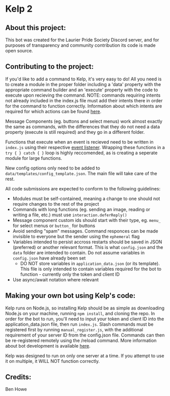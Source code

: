 # Kelp 2
## About this project:

This bot was created for the Laurier Pride Society Discord server, and for purposes of transparency and community contribution its code is made open source.

## Contributing to the project:

If you'd like to add a command to Kelp, it's very easy to do! All you need is to create a module in the proper folder including a 'data' property with the appropriate command builder and an 'execute' property with the code to execute upon recieving the command. NOTE: commands requiring intents not already included in the index.js file must add their intents there in order for the command to function correctly. Information about which intents are required for which actions can be found [here](https://discord.com/developers/docs/topics/gateway#list-of-intents).

Message Components (eg. buttons and select menus) work almost exactly the same as commands, with the differences that they do not need a data property (execute is still required) and they go in a different folder.

Functions that execute when an event is recieved need to be written in `index.js` using their respective [event listener](https://discord.js.org/#/docs/discord.js/main/typedef/Events). Wrapping these functions in a `try { } catch { }` loop is highly reccomended, as is creating a seperate module for large functions.

New config options only need to be added to `data/templates/config_template.json`. The main file will take care of the rest.

All code submissions are expected to conform to the following guidelines:
- Modules must be self-contained, meaning a change to one should not require changes to the rest of the project
- Commands with long functions (eg. sending an image, reading or writing a file, etc.) must use `interaction.deferReply()`
- Message component custom ids should start with their type, eg. `menu_` for select menus or `button_` for buttons
- Avoid sending "spam" messages. Command responces can be made invisible to everyone but the sender using the `ephemeral` flag
- Variables intended to persist accross restarts should be saved in JSON (preferred) or another relevant format. This is what `config.json` and the `data` folder are intended to contain. Do not assume variables in `config.json` have already been set
  - DO NOT store variables in `application_data.json` (or its template). This file is only intended to contain variables required for the bot to function - currently only the token and client ID
- Use async/await notation where relevant

## Making your own bot using Kelp's code:

Kelp runs on Node.js, so installing Kelp should be as simple as downloading Node.js on your machine, running `npm install`, and cloning the repo. In order for the bot to run, you'll need to input your token and client ID into the application_data.json file, then run `index.js`. Slash commands must be registered first by running `manual_register.js`, with the additional requirement of your server ID from the config.json file. Commands can then be re-registered remotely using the /reload command. More information about bot development is available [here](https://discord.js.org/#/).

Kelp was designed to run on only one server at a time. If you attempt to use it on multiple, it WILL NOT function correctly.

## Credits:
Ben Howe
